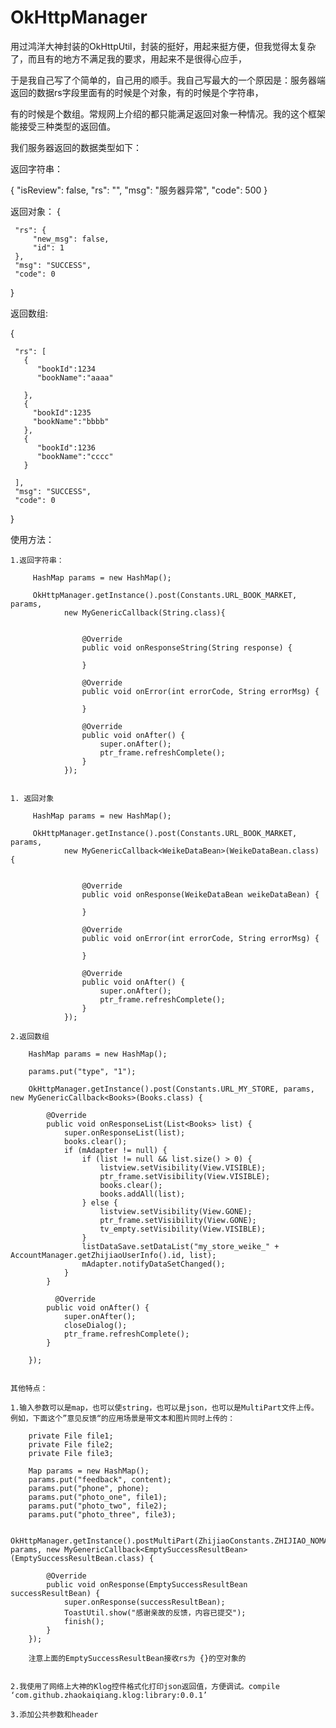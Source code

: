 # OkHttpManager
用过鸿洋大神封装的OkHttpUtil，封装的挺好，用起来挺方便，但我觉得太复杂了，而且有的地方不满足我的要求，用起来不是很得心应手，  

于是我自己写了个简单的，自己用的顺手。我自己写最大的一个原因是：服务器端返回的数据rs字段里面有的时候是个对象，有的时候是个字符串，  

有的时候是个数组。常规网上介绍的都只能满足返回对象一种情况。我的这个框架能接受三种类型的返回值。

我们服务器返回的数据类型如下：


返回字符串：

 {
  "isReview": false,
   "rs": "",
   "msg": "服务器异常",
   "code": 500
}


返回对象：
{

	 "rs": {
		 "new_msg": false,
		 "id": 1
	 },
	 "msg": "SUCCESS",
	 "code": 0
}

返回数组:

{

	 "rs": [
	   {
		  "bookId":1234
		  "bookName":"aaaa"
		  
	   },
	   {
	     "bookId":1235
		 "bookName":"bbbb"
	   },
	   {
		  "bookId":1236
		  "bookName":"cccc"
	   }
	 
	 ],
	 "msg": "SUCCESS",
	 "code": 0
}

使用方法：

    1.返回字符串：
	
	     HashMap params = new HashMap();
   
         OkHttpManager.getInstance().post(Constants.URL_BOOK_MARKET, params,
                new MyGenericCallback(String.class){
                 

                    @Override
                    public void onResponseString(String response) {
						
                    }
					
					@Override
                    public void onError(int errorCode, String errorMsg) {

                    }

                    @Override
                    public void onAfter() {
                        super.onAfter();
                        ptr_frame.refreshComplete();
                    }
                });
	

    1. 返回对象
	
	     HashMap params = new HashMap();
   
         OkHttpManager.getInstance().post(Constants.URL_BOOK_MARKET, params,
                new MyGenericCallback<WeikeDataBean>(WeikeDataBean.class) {
                 

                    @Override
                    public void onResponse(WeikeDataBean weikeDataBean) {
						
                    }
					
					@Override
                    public void onError(int errorCode, String errorMsg) {

                    }

                    @Override
                    public void onAfter() {
                        super.onAfter();
                        ptr_frame.refreshComplete();
                    }
                });
				
	2.返回数组
	
		HashMap params = new HashMap();

        params.put("type", "1");

        OkHttpManager.getInstance().post(Constants.URL_MY_STORE, params, new MyGenericCallback<Books>(Books.class) {

            @Override
            public void onResponseList(List<Books> list) {
                super.onResponseList(list);
                books.clear();
                if (mAdapter != null) {
                    if (list != null && list.size() > 0) {
                        listview.setVisibility(View.VISIBLE);
                        ptr_frame.setVisibility(View.VISIBLE);
                        books.clear();
                        books.addAll(list);
                    } else {
                        listview.setVisibility(View.GONE);
                        ptr_frame.setVisibility(View.GONE);
                        tv_empty.setVisibility(View.VISIBLE);
                    }
                    listDataSave.setDataList("my_store_weike_" + AccountManager.getZhijiaoUserInfo().id, list);
                    mAdapter.notifyDataSetChanged();
                }
            }
			
			  @Override
            public void onAfter() {
                super.onAfter();
                closeDialog();
                ptr_frame.refreshComplete();
            }

        });
		
	
    其他特点：
	
	1.输入参数可以是map，也可以使string，也可以是json，也可以是MultiPart文件上传。例如，下面这个”意见反馈“的应用场景是带文本和图片同时上传的：
	
	    private File file1;
		private File file2;
		private File file3;
	
        Map params = new HashMap();
        params.put("feedback", content);
        params.put("phone", phone);
        params.put("photo_one", file1);
        params.put("photo_two", file2);
        params.put("photo_three", file3);

        OkHttpManager.getInstance().postMultiPart(ZhijiaoConstants.ZHIJIAO_NOMAL_FEEDBACK, params, new MyGenericCallback<EmptySuccessResultBean>(EmptySuccessResultBean.class) {

            @Override
            public void onResponse(EmptySuccessResultBean successResultBean) {
                super.onResponse(successResultBean);
                ToastUtil.show("感谢亲故的反馈，内容已提交");
                finish();
            }
        });
		
		注意上面的EmptySuccessResultBean接收rs为 {}的空对象的
		
	
	2.我使用了网络上大神的Klog控件格式化打印json返回值，方便调试。compile ‘com.github.zhaokaiqiang.klog:library:0.0.1’
	
	3.添加公共参数和header
